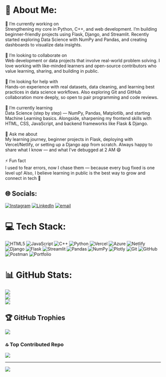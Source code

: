 # 💫 About Me:
🔭 I’m currently working on<br>Strengthening my core in Python, C++, and web development. I’m building beginner-friendly projects using Flask, Django, and Streamlit. Recently started exploring Data Science with NumPy and Pandas, and creating dashboards to visualize data insights.<br><br>🤝 I’m looking to collaborate on<br>Web development or data projects that involve real-world problem solving. I love working with like-minded learners and open-source contributors who value learning, sharing, and building in public.<br><br>💛 I’m looking for help with<br>Hands-on experience with real datasets, data cleaning, and learning best practices in data science workflows. Also exploring Git and GitHub collaboration more deeply, so open to pair programming and code reviews.<br><br>🌱 I’m currently learning<br>Data Science (step by step) — NumPy, Pandas, Matplotlib, and starting Machine Learning basics. Alongside, sharpening my frontend skills with HTML, CSS, JavaScript, and backend frameworks like Flask & Django.<br><br>💬 Ask me about<br>My learning journey, beginner projects in Flask, deploying with Vercel/Netlify, or setting up a Django app from scratch. Always happy to share what I know — and what I’ve debugged at 2 AM 😄<br><br>⚡ Fun fact<br>I used to fear errors, now I chase them — because every bug fixed is one level up! Also, I believe learning in public is the best way to grow and connect in tech 🚀


## 🌐 Socials:
[![Instagram](https://img.shields.io/badge/Instagram-%23E4405F.svg?logo=Instagram&logoColor=white)](https://instagram.com/https://www.instagram.com/satyam_chhabra_?igsh=dm9zdG13aTU5NDhw) [![LinkedIn](https://img.shields.io/badge/LinkedIn-%230077B5.svg?logo=linkedin&logoColor=white)](https://linkedin.com/in/https://www.linkedin.com/in/satyam-chhabra-031083332/) [![email](https://img.shields.io/badge/Email-D14836?logo=gmail&logoColor=white)](mailto:satyamwwe47@gmail.com) 

# 💻 Tech Stack:
![HTML5](https://img.shields.io/badge/html5-%23E34F26.svg?style=for-the-badge&logo=html5&logoColor=white) ![JavaScript](https://img.shields.io/badge/javascript-%23323330.svg?style=for-the-badge&logo=javascript&logoColor=%23F7DF1E) ![C++](https://img.shields.io/badge/c++-%2300599C.svg?style=for-the-badge&logo=c%2B%2B&logoColor=white) ![Python](https://img.shields.io/badge/python-3670A0?style=for-the-badge&logo=python&logoColor=ffdd54) ![Vercel](https://img.shields.io/badge/vercel-%23000000.svg?style=for-the-badge&logo=vercel&logoColor=white) ![Azure](https://img.shields.io/badge/azure-%230072C6.svg?style=for-the-badge&logo=microsoftazure&logoColor=white) ![Netlify](https://img.shields.io/badge/netlify-%23000000.svg?style=for-the-badge&logo=netlify&logoColor=#00C7B7) ![Django](https://img.shields.io/badge/django-%23092E20.svg?style=for-the-badge&logo=django&logoColor=white) ![Flask](https://img.shields.io/badge/flask-%23000.svg?style=for-the-badge&logo=flask&logoColor=white) ![Streamlit](https://img.shields.io/badge/Streamlit-%23FE4B4B.svg?style=for-the-badge&logo=streamlit&logoColor=white) ![Pandas](https://img.shields.io/badge/pandas-%23150458.svg?style=for-the-badge&logo=pandas&logoColor=white) ![NumPy](https://img.shields.io/badge/numpy-%23013243.svg?style=for-the-badge&logo=numpy&logoColor=white) ![Plotly](https://img.shields.io/badge/Plotly-%233F4F75.svg?style=for-the-badge&logo=plotly&logoColor=white) ![Git](https://img.shields.io/badge/git-%23F05033.svg?style=for-the-badge&logo=git&logoColor=white) ![GitHub](https://img.shields.io/badge/github-%23121011.svg?style=for-the-badge&logo=github&logoColor=white) ![Postman](https://img.shields.io/badge/Postman-FF6C37?style=for-the-badge&logo=postman&logoColor=white) ![Portfolio](https://img.shields.io/badge/Portfolio-%23000000.svg?style=for-the-badge&logo=firefox&logoColor=#FF7139)
# 📊 GitHub Stats:
![](https://github-readme-stats.vercel.app/api?username=Satyam2006chh&theme=holi&hide_border=false&include_all_commits=true&count_private=true)<br/>
![](https://nirzak-streak-stats.vercel.app/?user=Satyam2006chh&theme=holi&hide_border=false)<br/>
![](https://github-readme-stats.vercel.app/api/top-langs/?username=Satyam2006chh&theme=holi&hide_border=false&include_all_commits=true&count_private=true&layout=compact)

## 🏆 GitHub Trophies
![](https://github-profile-trophy.vercel.app/?username=Satyam2006chh&theme=radical&no-frame=false&no-bg=false&margin-w=4)

### 🔝 Top Contributed Repo
![](https://github-contributor-stats.vercel.app/api?username=Satyam2006chh&limit=5&theme=midnight-purple&combine_all_yearly_contributions=true)

---
[![](https://visitcount.itsvg.in/api?id=Satyam2006chh&icon=8&color=4)](https://visitcount.itsvg.in)

<!-- Proudly created with GPRM ( https://gprm.itsvg.in ) -->

